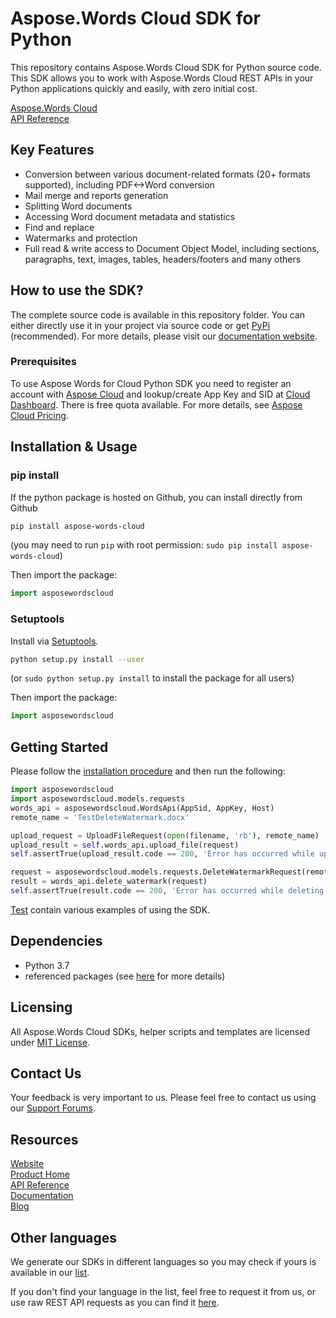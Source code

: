 # Aspose.Words Cloud SDK for Python
This repository contains Aspose.Words Cloud SDK for Python source code. This SDK allows you to work with Aspose.Words Cloud REST APIs in your Python applications quickly and easily, with zero initial cost.

[Aspose.Words Cloud](https://products.aspose.cloud/words/family "Aspose.Words Cloud")  
[API Reference](https://apireference.aspose.cloud/words/)  

## Key Features
* Conversion between various document-related formats (20+ formats supported), including PDF<->Word conversion
* Mail merge and reports generation 
* Splitting Word documents
* Accessing Word document metadata and statistics
* Find and replace
* Watermarks and protection
* Full read & write access to Document Object Model, including sections, paragraphs, text, images, tables, headers/footers and many others

## How to use the SDK?
The complete source code is available in this repository folder. You can either directly use it in your project via source code or get [PyPi](https://pypi.org/project/asposewordscloud) (recommended). For more details, please visit our [documentation website](https://docs.aspose.cloud/display/wordscloud/Available+SDKs).

### Prerequisites

To use Aspose Words for Cloud Python SDK you need to register an account with [Aspose Cloud](https://www.aspose.cloud/) and lookup/create App Key and SID at [Cloud Dashboard](https://dashboard.aspose.cloud/#/apps). There is free quota available. For more details, see [Aspose Cloud Pricing](https://purchase.aspose.cloud/pricing).

## Installation & Usage
### pip install

If the python package is hosted on Github, you can install directly from Github

```sh
pip install aspose-words-cloud
```
(you may need to run `pip` with root permission: `sudo pip install aspose-words-cloud`)

Then import the package:
```python
import asposewordscloud
```

### Setuptools

Install via [Setuptools](http://pypi.python.org/pypi/setuptools).

```sh
python setup.py install --user
```
(or `sudo python setup.py install` to install the package for all users)

Then import the package:
```python
import asposewordscloud
```

## Getting Started

Please follow the [installation procedure](#installation--usage) and then run the following:

```python
import asposewordscloud
import asposewordscloud.models.requests
words_api = asposewordscloud.WordsApi(AppSid, AppKey, Host)
remote_name = 'TestDeleteWatermark.docx'

upload_request = UploadFileRequest(open(filename, 'rb'), remote_name)
upload_result = self.words_api.upload_file(request)
self.assertTrue(upload_result.code == 200, 'Error has occurred while uploading document')

request = asposewordscloud.models.requests.DeleteWatermarkRequest(remote_name)
result = words_api.delete_watermark(request)
self.assertTrue(result.code == 200, 'Error has occurred while deleting document watermark')

```

[Test](test/) contain various examples of using the SDK.

## Dependencies
- Python 3.7
- referenced packages (see [here](setup.py) for more details)

## Licensing
 
All Aspose.Words Cloud SDKs, helper scripts and templates are licensed under [MIT License](https://github.com/aspose-words-cloud/aspose-words-cloud-python/blob/master/LICENSE). 

## Contact Us
Your feedback is very important to us. Please feel free to contact us using our [Support Forums](https://forum.aspose.cloud/c/words).

## Resources
 
[Website](https://www.aspose.cloud/)  
[Product Home](https://products.aspose.cloud/words/family)  
[API Reference](https://apireference.aspose.cloud/words/)  
[Documentation](https://docs.aspose.cloud/display/wordscloud/Home)  
[Blog](https://blog.aspose.cloud/category/words/) 
 
## Other languages
We generate our SDKs in different languages so you may check if yours is available in our [list](https://github.com/aspose-words-cloud).
 
If you don't find your language in the list, feel free to request it from us, or use raw REST API requests as you can find it [here](https://products.aspose.cloud/words/curl).
